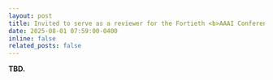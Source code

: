 ```yaml
---
layout: post
title: Invited to serve as a reviewer for the Fortieth <b>AAAI Conference on Artificial Intelligence</b> (<b>AAAI'26</b>)!
date: 2025-08-01 07:59:00-0400
inline: false
related_posts: false
---
```


<b> TBD. </b>
